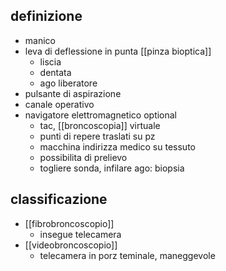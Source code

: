 ## definizione
- manico
- leva di deflessione in punta [[pinza bioptica]]
	- liscia
	- dentata
	- ago liberatore
- pulsante di aspirazione
- canale operativo
- navigatore elettromagnetico optional
	- tac, [[broncoscopia]] virtuale
	- punti di repere traslati su pz
	- macchina indirizza medico su tessuto
	- possibilita di prelievo
	- togliere sonda, infilare ago: biopsia

## classificazione
- [[fibrobroncoscopio]]
	- insegue telecamera
- [[videobroncoscopio]]
	- telecamera in porz teminale, maneggevole